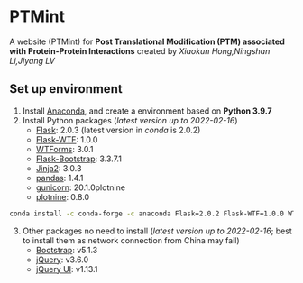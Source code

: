 # PTMint
A website (PTMint) for **Post Translational Modification (PTM) associated with Protein-Protein Interactions** created by *Xiaokun Hong,Ningshan Li,Jiyang LV*

## Set up environment

1. Install [Anaconda](https://www.anaconda.com/), and create a environment based on **Python 3.9.7**
2. Install Python packages (*latest version up to 2022-02-16*)
   * [Flask](https://palletsprojects.com/p/flask/): 2.0.3 (latest version in *conda* is 2.0.2)
   * [Flask-WTF](https://flask-wtf.readthedocs.io/en/1.0.x/): 1.0.0
   * [WTForms](https://wtforms.readthedocs.io/en/3.0.x/): 3.0.1
   * [Flask-Bootstrap](https://pythonhosted.org/Flask-Bootstrap/): 3.3.7.1
   * [Jinja2](https://palletsprojects.com/p/jinja/): 3.0.3
   * [pandas](https://pandas.pydata.org/): 1.4.1
   * [gunicorn](https://gunicorn.org/): 20.1.0plotnine
   * [plotnine](https://github.com/has2k1/plotnine.git): 0.8.0

```bash
conda install -c conda-forge -c anaconda Flask=2.0.2 Flask-WTF=1.0.0 WTForms=3.0.1 Flask-Bootstrap=3.3.7.1 Jinja2=3.0.3 pandas=1.4.1 gunicorn=20.1.0 plotnine=0.8.0
```

3. Other packages no need to install (*latest version up to 2022-02-16*; best to install them as network connection from China may fail)
   * [Bootstrap](https://getbootstrap.com/): v5.1.3
   * [jQuery](https://jquery.com/): v3.6.0
   * [jQuery UI](https://jqueryui.com/): v1.13.1

